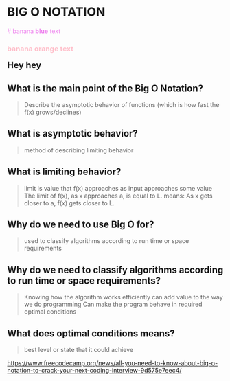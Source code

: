 # BIG O NOTATION

<span style="color:violet"># banana **blue** text</span>
### <span style="color:pink"> banana **orange** text</span>

<span style="color:fuschia;font-weight:700;font-size:20px"> Hey hey</span>

## What is the main point of the Big O Notation?
> Describe the asymptotic behavior of functions (which is how fast the f(x) grows/declines)

## What is asymptotic behavior? 
> method of describing limiting behavior

## What is limiting behavior?
> limit is value that f(x) approaches as input approaches some value
> The limit of f(x), as x approaches a, is equal to L.
> means: As x gets closer to a, f(x) gets closer to L. 

## Why do we need to use Big O for?
> used to classify algorithms according to run time or space requirements

## Why do we need to classify algorithms according to run time or space requirements?
> Knowing how the algorithm works efficiently can add value to the way we do programming
> Can make the program behave in required optimal conditions

## What does optimal conditions means? 
> best level or state that it could achieve

https://www.freecodecamp.org/news/all-you-need-to-know-about-big-o-notation-to-crack-your-next-coding-interview-9d575e7eec4/
